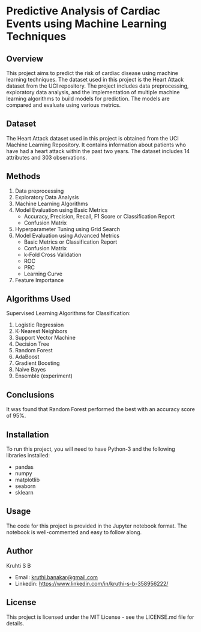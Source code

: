 # Predictive Analysis of Cardiac Events using Machine Learning Techniques

## Overview
This project aims to predict the risk of cardiac disease using machine learning techniques. The dataset used in this project is the Heart Attack dataset from the UCI repository. The project includes data preprocessing, exploratory data analysis, and the implementation of multiple machine learning algorithms to build models for prediction. The models are compared and evaluate using various metrics.

## Dataset
The Heart Attack dataset used in this project is obtained from the UCI Machine Learning Repository. It contains information about patients who have had a heart attack within the past two years. The dataset includes 14 attributes and 303 observations.

## Methods
1. Data preprocessing
2. Exploratory Data Analysis
3. Machine Learning Algorithms
4. Model Evaluation using Basic Metrics
    - Accuracy, Precision, Recall, F1 Score or Classification Report
    - Confusion Matrix
5. Hyperparameter Tuning using Grid Search
6. Model Evaluation using Advanced Metrics
    - Basic Metrics or Classification Report
    - Confusion Matrix
    - k-Fold Cross Validation
    - ROC
    - PRC 
    - Learning Curve
7. Feature Importance

## Algorithms Used
Supervised Learning Algorithms for Classification:
1. Logistic Regression
2. K-Nearest Neighbors
3. Support Vector Machine
4. Decision Tree
5. Random Forest
6. AdaBoost
7. Gradient Boosting
8. Naive Bayes
9. Ensemble (experiment)

## Conclusions
It was found that Random Forest performed the best with an accuracy score of 95%.

## Installation
To run this project, you will need to have Python-3 and the following libraries installed:

- pandas
- numpy
- matplotlib
- seaborn
- sklearn

## Usage
The code for this project is provided in the Jupyter notebook format. The notebook is well-commented and easy to follow along.

## Author
Kruhti S B
- Email: kruthi.banakar@gmail.com
- Linkedin: https://www.linkedin.com/in/kruthi-s-b-358956222/

## License
This project is licensed under the MIT License - see the LICENSE.md file for details.
